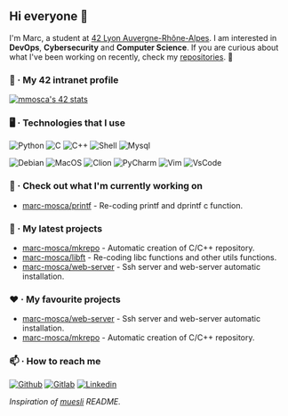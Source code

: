 ## Hi everyone 👋

I'm Marc, a student at [42 Lyon Auvergne-Rhône-Alpes](https://42lyon.fr). I am interested in **DevOps**, **Cybersecurity** and **Computer Science**. If you are curious about what I've been working on recently, check my [repositories](https://github.com/marc-mosca?tab=repositories). 🙂

### 📌 · My 42 intranet profile

[![mmosca's 42 stats](https://badge42.vercel.app/api/v2/cl3lsol53000609k1o0ekv2hz/stats?cursusId=21&coalitionId=49)](https://github.com/JaeSeoKim/badge42)

### 🖥 · Technologies that I use

![Python](https://img.shields.io/badge/Python-3776AB?style=for-the-badge&logo=python&logoColor=white)
![C](https://img.shields.io/badge/C-00599C?style=for-the-badge&logo=c&logoColor=white)
![C++](https://img.shields.io/badge/C%2B%2B-00599C?style=for-the-badge&logo=c%2B%2B&logoColor=white)
![Shell](https://img.shields.io/badge/Shell_Script-121011?style=for-the-badge&logo=gnu-bash&logoColor=white)
![Mysql](https://img.shields.io/badge/MySQL-00000F?style=for-the-badge&logo=mysql&logoColor=white)

![Debian](https://img.shields.io/badge/Debian-A81D33?style=for-the-badge&logo=debian&logoColor=white)
![MacOS](https://img.shields.io/badge/mac%20os-000000?style=for-the-badge&logo=apple&logoColor=white)
![Clion](https://img.shields.io/badge/CLion-000000?style=for-the-badge&logo=clion&logoColor=white)
![PyCharm](https://img.shields.io/badge/PyCharm-000000.svg?&style=for-the-badge&logo=PyCharm&logoColor=white)
![Vim](https://img.shields.io/badge/VIM-%2311AB00.svg?&style=for-the-badge&logo=vim&logoColor=white)
![VsCode](https://img.shields.io/badge/Visual_Studio_Code-0078D4?style=for-the-badge&logo=visual%20studio%20code&logoColor=white)

### 👷 · Check out what I'm currently working on

- [marc-mosca/printf](https://github.com/marc-mosca/printf.git) - Re-coding printf and dprintf c function.

### 🌱 · My latest projects

- [marc-mosca/mkrepo](https://github.com/marc-mosca/mkrepo.git) - Automatic creation of C/C++ repository.
- [marc-mosca/libft](https://github.com/marc-mosca/libft.git) - Re-coding libc functions and other utils functions.
- [marc-mosca/web-server](https://github.com/marc-mosca/web-server.git) - Ssh server and web-server automatic installation.

### ❤️ · My favourite projects

- [marc-mosca/web-server](https://github.com/marc-mosca/web-server.git) - Ssh server and web-server automatic installation.
- [marc-mosca/mkrepo](https://github.com/marc-mosca/mkrepo.git) - Automatic creation of C/C++ repository.

### 📫 · How to reach me

[![Github](https://img.shields.io/badge/GitHub-100000?style=for-the-badge&logo=github&logoColor=white)](https://github.com/marc-mosca)
[![Gitlab](https://img.shields.io/badge/GitLab-330F63?style=for-the-badge&logo=gitlab&logoColor=white)](https://gitlab.com/marc-mosca)
[![Linkedin](https://img.shields.io/badge/LinkedIn-0077B5?style=for-the-badge&logo=linkedin&logoColor=white)](https://fr.linkedin.com/in/marc-mosca-59b2b7204?original_referer=https%3A%2F%2Fwww.google.com%2F)

*Inspiration of [muesli](https://github.com/muesli/readme-scribe) README.*
